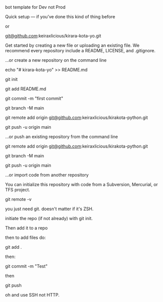 bot template for Dev not Prod

Quick setup — if you’ve done this kind of thing before

or	

git@github.com:keiraxlicious/kirara-kota-yo.git

Get started by creating a new file or uploading an existing file. We recommend every repository include a README, LICENSE, and .gitignore.

…or create a new repository on the command line



echo "# kirara-kota-yo" >> README.md

git init

git add README.md

git commit -m "first commit"

git branch -M main

git remote add origin git@github.com:keiraxlicious/kirakota-python.git

git push -u origin main

…or push an existing repository from the command line



git remote add origin git@github.com:keiraxlicious/kirakota-python.git

git branch -M main

git push -u origin main

…or import code from another repository

You can initialize this repository with code from a Subversion, Mercurial, or TFS project.


git remote -v


you just need git. doesn't matter if it's ZSH.

initiate the repo (if not already) with git init.

Then add it to a repo

then to add files do:

git add .

then:

git commit -m "Test"

then

git push

oh and use SSH not HTTP.
